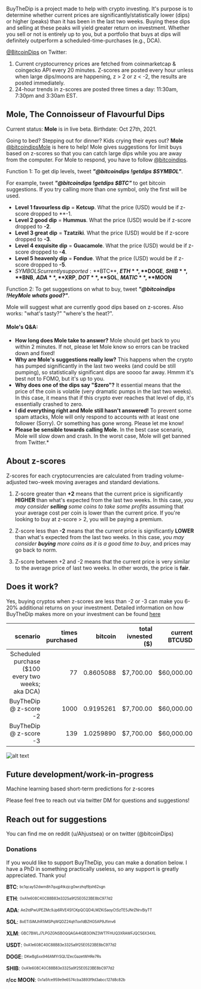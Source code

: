 
BuyTheDip is a project made to help with crypto investing. It's purpose is to determine whether current prices are significantly/statistically lower (dips) or higher (peaks) than it has been in the last two weeks. Buying these dips and selling at these peaks will yield greater return on investment. Whether you sell or not is entirely up to you, but a portfolio that buys at dips will definitely outperform a scheduled-time-purchases (e.g., DCA). 

[@BitcoinDips](https://twitter.com/bitcoindips) on Twitter:
1. Current cryptocurrency prices are fetched from coinmarketcap & coingecko API every 20 minutes. Z-scores are posted every hour unless when large dips/moons are happening, z > 2 or z < -2, the results are posted immediately. 
2. 24-hour trends in z-scores are posted three times a day: 11:30am, 7:30pm and 3:30am EST.

## Mole, The Connoisseur of Flavourful Dips
Current status: **Mole** is in live beta. 
Birthdate: Oct 27th, 2021.

Going to bed? Stepping out for dinner? Kids crying their eyes out? **Mole** [@bitcoindipsMole](https://twitter.com/bitcoindipsMole) is here to help! Mole gives suggestions for limit buys based on z-scores so that you can catch large dips while you are away from the computer. For Mole to respond, you have to follow [@bitcoindips](https://twitter.com/bitcoindips).

Function 1: To get dip levels, tweet ***"@bitcoindips !getdips $SYMBOL"***. 

For example, tweet ***"@bitcoindips !getdips $BTC"*** to get bitcoin suggestions. If you try calling more than one symbol, only the first will be used.

- **Level 1 favourless dip** = **Ketcup**. What the price (USD) would be if z-score dropped to **-1.
- **Level 2 good dip** = **Hummus**. What the price (USD) would be if z-score dropped to **-2**.
- **Level 3 great dip** = **Tzatziki**. What the price (USD) would be if z-score dropped to **-3**.
- **Level 4 exquisite dip** = **Guacamole**. What the price (USD) would be if z-score dropped to **-4**.
- **Level 5 heavenly dip** = **Fondue**. What the price (USD) would be if z-score dropped to **-5**.
- $SYMBOLS currently supported: **$BTC**, **$ETH**, **$DOGE**, **$SHIB**, **$BNB**, **$ADA**, **$XRP**, **$DOT**, **$SOL**, **$MATIC**, **$MOON**

Function 2: To get suggestions on what to buy, tweet ***"@bitcoindips !HeyMole whats good?"***. 

Mole will suggest what are currently good dips based on z-scores. Also works: "what's tasty?" "where's the heat?".


#### Mole's Q&A:

- **How long does Mole take to answer?** Mole should get back to you within 2 minutes. If not, please let Mole know so errors can be tracked down and fixed!
- **Why are Mole's suggestions really low?** This happens when the crypto has pumped significantly in the last two weeks (and could be still pumping), so statistically significant dips are soooo far away. Hmmm it's best not to FOMO, but it's up to you. 
- **Why does one of the dips say "$zero"?** It essential means that the price of the coin is volatile (very dramatic pumps in the last two weeks). In this case, it means that if this crypto ever reaches that level of dip, it's essentially crashed to zero. 
- **I did everything right and Mole still hasn't answered!** To prevent some spam attacks, Mole will only respond to accounts with at least one follower (Sorry). Or something has gone wrong. Please let me know!
- **Please be sensible towards calling Mole.** In the best case scenario, Mole will slow down and crash. In the worst case, Mole will get banned from Twitter.*


## About z-scores

Z-scores for each cryptocurrencies are calculated from trading volume-adjusted two-week moving averages and standard deviations. 

1. Z-score greater than **+2** means that the current price is significantly **HIGHER** than what's expected from the last two weeks. In this case, *you may consider ***selling*** some coins to take some profits* assuming that your average cost per coin is lower than the current price. If you're looking to buy at z-score > 2, you will be paying a premium.

2. Z-score less than **-2** means that the current price is significantly **LOWER** than what's expected from the last two weeks. In this case, *you may consider ***buying*** more coins as it is a good time to buy*, and prices may go back to norm. 

3. Z-score between +2 and -2 means that the current price is very similar to the average price of last two weeks. In other words, the price is **fair**. 


## Does it work?

Yes, buying cryptos when z-scores are less than -2 or -3 can make you 6-20% additional returns on your investment. Detailed information on how BuyTheDip makes more on your investment can be found [here](https://ahjustsea.github.io/BuyTheDip/whythisworks)

scenario |	times purchased |	bitcoin |	total ivnested ($) |	current BTCUSD |	portfolio ($) | profit ($) |	profit (%)
-----: | -----: | -----: | -----: | -----: | -----: | -----: | -----:
Scheduled purchase ($100 every two weeks; aka DCA) |	77 |	0.8605088 |	$7,700.00 |	$60,000.00 |	$51,630.53 |	$43,930.53 |	570.5%
BuyTheDip @ z-score -2 |	1000 |	0.9195261 |	$7,700.00 |	$60,000.00 |	$55,171.56 |	$47,471.56 |	616.5%
BuyTheDip @ z-score -3 |	139 |	1.0259890 |	$7,700.00 |	$60,000.00 |	$61,559.34 |	$53,859.34 |	699.5%

![alt text](https://ahjustsea.github.io/BuyTheDip/BuyTheDip.png)


## Future development/work-in-progress

Machine learning based short-term predictions for z-scores

Please feel free to reach out via twitter DM for questions and suggestions!


## Reach out for suggestions

You can find me on reddit (u/Ahjustsea) or on twitter (@bitcoinDips)


### Donations

If you would like to support BuyTheDip, you can make a donation below. I have a PhD in something practically useless, so any support is greatly appreciated. Thank you!

**BTC**: <sub><sup> bc1qcay52dwm8h7qugj4tkzjcg0wrzhqf9jsh62sgn </sub></sup>

**ETH**: <sub><sup> 0xA1e608C40C88B83e3325a9f25E0523BE8bC977d2 </sub></sup>

**ADA**: <sub><sup> Ae2tdPwUPEZMc9Jp6RVE4SfCKpQCQD4LMZKiSaoyCtSzTE5JNrZNrvBiyTT </sub></sup>

**SOL**: <sub><sup> 8oETiSiMJhR1iMSPqWQDZ24qhToxfdBZHG5AP9Jfimv6 </sub></sup>

**XLM**: <sub><sup> GBC7BWLJ7LPGZGNSBOQQAGA4IQB3OINZ3WT7FHUQ3XRAWFJQC56X34XL </sub></sup>

**USDT**: <sub><sup> 0xA1e608C40C88B83e3325a9f25E0523BE8bC977d2 </sub></sup>

**DOGE**: <sub><sup> DKwBg5xx946AMYrSQL1ZecGazetWHRe7Rs </sub></sup>

**SHIB**: <sub><sup> 0xA1e608C40C88B83e3325a9f25E0523BE8bC977d2 </sub></sup>

**r/cc MOON**: <sub><sup> 0x1a5fce959e9e6574cba3893f9d3abcc127d8c82b </sub></sup>
